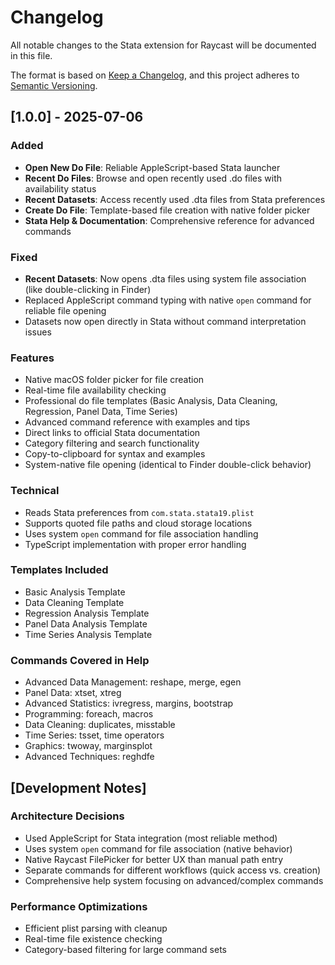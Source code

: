 # Changelog

All notable changes to the Stata extension for Raycast will be documented in this file.

The format is based on [Keep a Changelog](https://keepachangelog.com/en/1.0.0/),
and this project adheres to [Semantic Versioning](https://semver.org/spec/v2.0.0.html).

## [1.0.0] - 2025-07-06

### Added

- **Open New Do File**: Reliable AppleScript-based Stata launcher
- **Recent Do Files**: Browse and open recently used .do files with availability status
- **Recent Datasets**: Access recently used .dta files from Stata preferences
- **Create Do File**: Template-based file creation with native folder picker
- **Stata Help & Documentation**: Comprehensive reference for advanced commands

### Fixed

- **Recent Datasets**: Now opens .dta files using system file association (like double-clicking in Finder)
- Replaced AppleScript command typing with native `open` command for reliable file opening
- Datasets now open directly in Stata without command interpretation issues

### Features

- Native macOS folder picker for file creation
- Real-time file availability checking
- Professional do file templates (Basic Analysis, Data Cleaning, Regression, Panel Data, Time Series)
- Advanced command reference with examples and tips
- Direct links to official Stata documentation
- Category filtering and search functionality
- Copy-to-clipboard for syntax and examples
- System-native file opening (identical to Finder double-click behavior)

### Technical

- Reads Stata preferences from `com.stata.stata19.plist`
- Supports quoted file paths and cloud storage locations
- Uses system `open` command for file association handling
- TypeScript implementation with proper error handling

### Templates Included

- Basic Analysis Template
- Data Cleaning Template
- Regression Analysis Template
- Panel Data Analysis Template
- Time Series Analysis Template

### Commands Covered in Help

- Advanced Data Management: reshape, merge, egen
- Panel Data: xtset, xtreg
- Advanced Statistics: ivregress, margins, bootstrap
- Programming: foreach, macros
- Data Cleaning: duplicates, misstable
- Time Series: tsset, time operators
- Graphics: twoway, marginsplot
- Advanced Techniques: reghdfe

## [Development Notes]

### Architecture Decisions

- Used AppleScript for Stata integration (most reliable method)
- Uses system `open` command for file association (native behavior)
- Native Raycast FilePicker for better UX than manual path entry
- Separate commands for different workflows (quick access vs. creation)
- Comprehensive help system focusing on advanced/complex commands

### Performance Optimizations

- Efficient plist parsing with cleanup
- Real-time file existence checking
- Category-based filtering for large command sets
